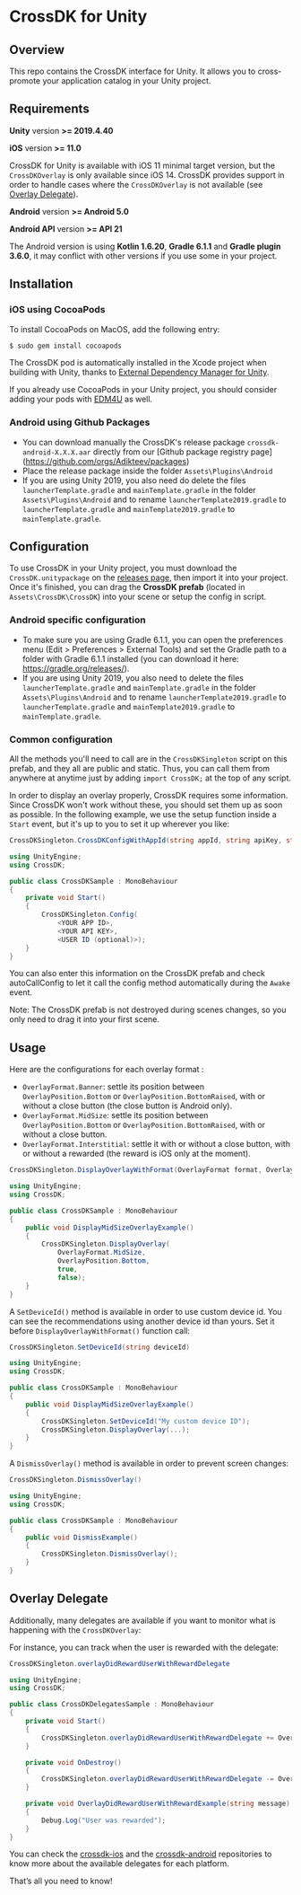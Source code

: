 # CrossDK for Unity

## Overview

This repo contains the CrossDK interface for Unity. It allows you to cross-promote your application catalog in your Unity project.

## Requirements

**Unity** version **>= 2019.4.40**

**iOS** version **>= 11.0**

CrossDK for Unity is available with iOS 11 minimal target version, but the `CrossDKOverlay` is only available since iOS 14. CrossDK provides support in order to handle cases where the `CrossDKOverlay` is not available (see [Overlay Delegate](#overlay-delegate)).

**Android** version **>= Android 5.0**

**Android API** version **>= API 21**

The Android version is using **Kotlin 1.6.20**, **Gradle 6.1.1** and **Gradle plugin 3.6.0**, it may conflict with other versions if you use some in your project.

## Installation

### iOS using CocoaPods

To install CocoaPods on MacOS, add the following entry:

```rb
$ sudo gem install cocoapods
```

The CrossDK pod is automatically installed in the Xcode project when building with Unity, thanks to [External Dependency Manager for Unity](https://github.com/googlesamples/unity-jar-resolver).

If you already use CocoaPods in your Unity project, you should consider adding your pods with [EDM4U](https://github.com/googlesamples/unity-jar-resolver) as well.

### Android using Github Packages

- You can download manually the CrossDK's release package `crossdk-android-X.X.X.aar` directly from
  our [Github package registry page] (https://github.com/orgs/Adikteev/packages)
- Place the release package inside the folder `Assets\Plugins\Android`
- If you are using Unity 2019, you also need do delete the files `launcherTemplate.gradle` and `mainTemplate.gradle` in the folder `Assets\Plugins\Android` and to rename `launcherTemplate2019.gradle` to `launcherTemplate.gradle` and `mainTemplate2019.gradle` to `mainTemplate.gradle`.

## Configuration

To use CrossDK in your Unity project, you must download the `CrossDK.unitypackage` on the [releases page](https://github.com/Adikteev/crossdk-unity/releases), then import it into your project. Once it's finished, you can drag the **CrossDK prefab** (located in `Assets\CrossDK\CrossDK`) into your scene or setup the config in script.

### Android specific configuration

- To make sure you are using Gradle 6.1.1, you can open the preferences menu (Edit > Preferences > External Tools) and set the Gradle path to a folder with Gradle 6.1.1 installed (you can download it here: https://gradle.org/releases/).
- If you are using Unity 2019, you also need to delete the files `launcherTemplate.gradle` and `mainTemplate.gradle` in the folder `Assets\Plugins\Android` and to rename `launcherTemplate2019.gradle` to `launcherTemplate.gradle` and `mainTemplate2019.gradle` to `mainTemplate.gradle`.

### Common configuration

All the methods you'll need to call are in the `CrossDKSingleton` script on this prefab, and they all are public and static. Thus, you can call them from anywhere at anytime just by adding `import CrossDK;` at the top of any script.

In order to display an overlay properly, CrossDK requires some information. Since CrossDK won't work without these, you should set them up as soon as possible. In the following example, we use the setup function inside a `Start` event, but it's up to you to set it up wherever you like:

```csharp
CrossDKSingleton.CrossDKConfigWithAppId(string appId, string apiKey, string userId)
```

```csharp
using UnityEngine;
using CrossDK;

public class CrossDKSample : MonoBehaviour
{
    private void Start()
    {
        CrossDKSingleton.Config(
            <YOUR APP ID>,
            <YOUR API KEY>,
            <USER ID (optional)>);
    }
}
```

You can also enter this information on the CrossDK prefab and check autoCallConfig to let it call the config method automatically during the `Awake` event.

Note: The CrossDK prefab is not destroyed during scenes changes, so you only need to drag it into your first scene.

## Usage

Here are the configurations for each overlay format :

- `OverlayFormat.Banner`: settle its position between `OverlayPosition.Bottom` or `OverlayPosition.BottomRaised`, with or without a close button (the close button is Android only).
- `OverlayFormat.MidSize`: settle its position between `OverlayPosition.Bottom` or `OverlayPosition.BottomRaised`, with or without a close button.
- `OverlayFormat.Interstitial`: settle it with or without a close button, with or without a rewarded (the reward is iOS only at the moment).

```csharp
CrossDKSingleton.DisplayOverlayWithFormat(OverlayFormat format, OverlayPosition position, bool withCloseButton, bool isRewarded)
```

```csharp
using UnityEngine;
using CrossDK;

public class CrossDKSample : MonoBehaviour
{
    public void DisplayMidSizeOverlayExample()
    {
        CrossDKSingleton.DisplayOverlay(
            OverlayFormat.MidSize,
            OverlayPosition.Bottom,
            true,
            false);
    }
}
```

A `SetDeviceId()` method is available in order to use custom device id. You can see the recommendations using another device id than yours. Set it before `DisplayOverlayWithFormat()` function call:

```csharp
CrossDKSingleton.SetDeviceId(string deviceId)
```

```csharp
using UnityEngine;
using CrossDK;

public class CrossDKSample : MonoBehaviour
{
    public void DisplayMidSizeOverlayExample()
    {
        CrossDKSingleton.SetDeviceId("My custom device ID");
        CrossDKSingleton.DisplayOverlay(...);
    }
}
```

A `DismissOverlay()` method is available in order to prevent screen changes:

```csharp
CrossDKSingleton.DismissOverlay()
```

```csharp
using UnityEngine;
using CrossDK;

public class CrossDKSample : MonoBehaviour
{
    public void DismissExample()
    {
        CrossDKSingleton.DismissOverlay();
    }
}
```

## Overlay Delegate

Additionally, many delegates are available if you want to monitor what is happening with the `CrossDKOverlay`:

For instance, you can track when the user is rewarded with the delegate:

```csharp
CrossDKSingleton.overlayDidRewardUserWithRewardDelegate
```

```csharp
using UnityEngine;
using CrossDK;

public class CrossDKDelegatesSample : MonoBehaviour
{
    private void Start()
    {
        CrossDKSingleton.overlayDidRewardUserWithRewardDelegate += OverlayDidRewardUserWithRewardExample;
    }

    private void OnDestroy()
    {
        CrossDKSingleton.overlayDidRewardUserWithRewardDelegate -= OverlayDidRewardUserWithRewardExample;
    }

    private void OverlayDidRewardUserWithRewardExample(string message)
    {
        Debug.Log("User was rewarded");
    }
}
```

You can check the [crossdk-ios](https://github.com/Adikteev/crossdk-ios) and the [crossdk-android](https://github.com/Adikteev/crossdk-android) repositories to know more about the available delegates for each platform.

That’s all you need to know!
